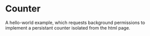 Counter
======

A hello-world example, which requests background permissions to implement a
persistant counter isolated from the html page.
